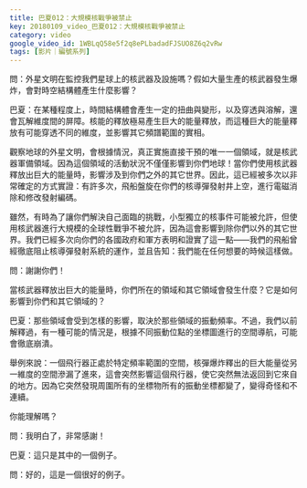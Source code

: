 ```yaml
---
title: 巴夏012：大規模核戰爭被禁止
key: 20180109_video_巴夏012：大規模核戰爭被禁止
category: video
google_video_id: 1WBLqQ58e5f2q8ePLbadadFJSUO8Z6q2vRw
tags: [影片｜編號系列]
---
```


問：外星文明在監控我們星球上的核武器及設施嗎？假如大量生產的核武器發生爆炸，會對時空結構體產生什麼影響？

巴夏：在某種程度上，時間結構體會產生一定的扭曲與變形，以及穿透與溶解，還會瓦解維度間的屏障。核能的釋放極易產生巨大的能量釋放，而這種巨大的能量釋放有可能穿透不同的維度，並影響其它頻譜範圍的實相。

觀察地球的外星文明，會根據情況，真正實施直接干預的唯一一個領域，就是核武器軍備領域。因為這個領域的活動狀況不僅僅影響到你們地球！當你們使用核武器釋放出巨大的能量時，影響涉及到你們之外的其它世界。因此，這已經被多次以非常確定的方式實證：有許多次，飛船盤旋在你們的核導彈發射井上空，進行電磁消除和修改發射編碼。

雖然，有時為了讓你們解決自己面臨的挑戰，小型獨立的核事件可能被允許，但使用核武器進行大規模的全球性戰爭不被允許，因為這會影響到除你們以外的其它世界。我們已經多次向你們的各國政府和軍方表明和證實了這一點——我們的飛船曾經徹底阻止核導彈發射系統的運作，並且告知：我們能在任何想要的時候這樣做。

問：謝謝你們！

當核武器釋放出巨大的能量時，你們所在的領域和其它領域會發生什麼？它是如何影響到你們和其它領域的？

巴夏：那些領域會受到怎樣的影響，取決於那些領域的振動頻率。不過，我們以前解釋過，有一種可能的情況是，根據不同振動位點的坐標圖進行的空間導航，可能會徹底崩潰。

舉例來說：一個飛行器正處於特定頻率範圍的空間，核彈爆炸釋出的巨大能量從另一維度的空間滲漏了進來，這會突然影響這個飛行器，使它突然無法返回到它來自的地方。因為它突然發現周圍所有的坐標物所有的振動坐標都變了，變得奇怪和不連續。

你能理解嗎？

問：我明白了，非常感謝！

巴夏：這只是其中的一個例子。

問：好的，這是一個很好的例子。
